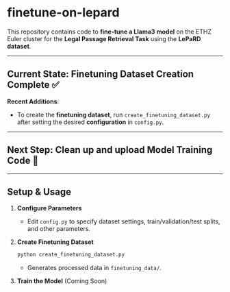 # **finetune-on-lepard**

This repository contains code to **fine-tune a Llama3 model** on the ETHZ Euler cluster for the **Legal Passage Retrieval Task** using the **LePaRD dataset**.

---

## **Current State**: Finetuning Dataset Creation Complete ✅

**Recent Additions**:

- To create the **finetuning dataset**, run `create_finetuning_dataset.py` after setting the desired **configuration** in `config.py`.

---

## **Next Step**: Clean up and upload Model Training Code 🚀

---

## **Setup & Usage**

1. **Configure Parameters**

   - Edit `config.py` to specify dataset settings, train/validation/test splits, and other parameters.

2. **Create Finetuning Dataset**

   ```bash
   python create_finetuning_dataset.py
   ```

   - Generates processed data in `finetuning_data/`.

3. **Train the Model** (Coming Soon)
